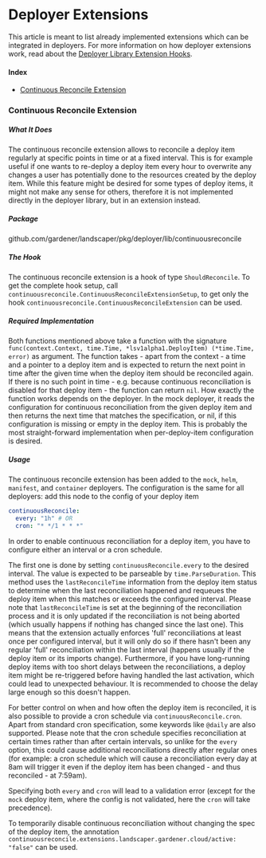 # Deployer Extensions

This article is meant to list already implemented extensions which can be integrated in deployers. For more information on how deployer extensions work, read about the [Deployer Library Extension Hooks](./dep-lib-extension-hooks.md).

#### Index
- [Continuous Reconcile Extension](#continuous-reconcile-extension)


### Continuous Reconcile Extension

##### What It Does
The continuous reconcile extension allows to reconcile a deploy item regularly at specific points in time or at a fixed interval. This is for example useful if one wants to re-deploy a deploy item every hour to overwrite any changes a user has potentially done to the resources created by the deploy item. While this feature might be desired for some types of deploy items, it might not make any sense for others, therefore it is not implemented directly in the deployer library, but in an extension instead.

##### Package
github.com/gardener/landscaper/pkg/deployer/lib/continuousreconcile

##### The Hook
The continuous reconcile extension is a hook of type `ShouldReconcile`. To get the complete hook setup, call `continuousreconcile.ContinuousReconcileExtensionSetup`, to get only the hook `continuousreconcile.ContinuousReconcileExtension` can be used. 

##### Required Implementation
Both functions mentioned above take a function with the signature `func(context.Context, time.Time, *lsv1alpha1.DeployItem) (*time.Time, error)` as argument. The function takes - apart from the context - a time and a pointer to a deploy item and is expected to return the next point in time after the given time when the deploy item should be reconciled again. If there is no such point in time - e.g. because continuous reconciliation is disabled for that deploy item - the function can return `nil`.
How exactly the function works depends on the deployer. In the mock deployer, it reads the configuration for continuous reconciliation from the given deploy item and then returns the next time that matches the specification, or nil, if this configuration is missing or empty in the deploy item. This is probably the most straight-forward implementation when per-deploy-item configuration is desired.

##### Usage
The continuous reconcile extension has been added to the `mock`, `helm`, `manifest`, and `container` deployers.
The configuration is the same for all deployers: add this node to the config of your deploy item
```yaml
continuousReconcile:
  every: "1h" # OR
  cron: "* */1 * * *"
```
In order to enable continuous reconciliation for a deploy item, you have to configure either an interval or a cron schedule.

The first one is done by setting `continuousReconcile.every` to the desired interval. The value is expected to be parseable by `time.ParseDuration`. This method uses the `lastReconcileTime` information from the deploy item status to determine when the last reconciliation happened and requeues the deploy item when this matches or exceeds the configured interval. Please note that `lastReconcileTime` is set at the beginning of the reconciliation process and it is only updated if the reconciliation is not being aborted (which usually happens if nothing has changed since the last one). This means that the extension actually enforces 'full' reconciliations at least once per configured interval, but it will only do so if there hasn't been any regular 'full' reconciliation within the last interval (happens usually if the deploy item or its imports change). Furthermore, if you have long-running deploy items with too short delays between the reconciliations, a deploy item might be re-triggered before having handled the last activation, which could lead to unexpected behaviour. It is recommended to choose the delay large enough so this doesn't happen.

For better control on when and how often the deploy item is reconciled, it is also possible to provide a cron schedule via `continuousReconcile.cron`. Apart from standard cron specification, some keywords like `@daily` are also supported. Please note that the cron schedule specifies reconciliation at certain times rather than after certain intervals, so unlike for the `every` option, this could cause additional reconciliations directly after regular ones (for example: a cron schedule which will cause a reconciliation every day at 8am will trigger it even if the deploy item has been changed - and thus reconciled - at 7:59am).

Specifying both `every` and `cron` will lead to a validation error (except for the `mock` deploy item, where the config is not validated, here the `cron` will take precedence).

To temporarily disable continuous reconciliation without changing the spec of the deploy item, the annotation `continuousreconcile.extensions.landscaper.gardener.cloud/active: "false"` can be used.